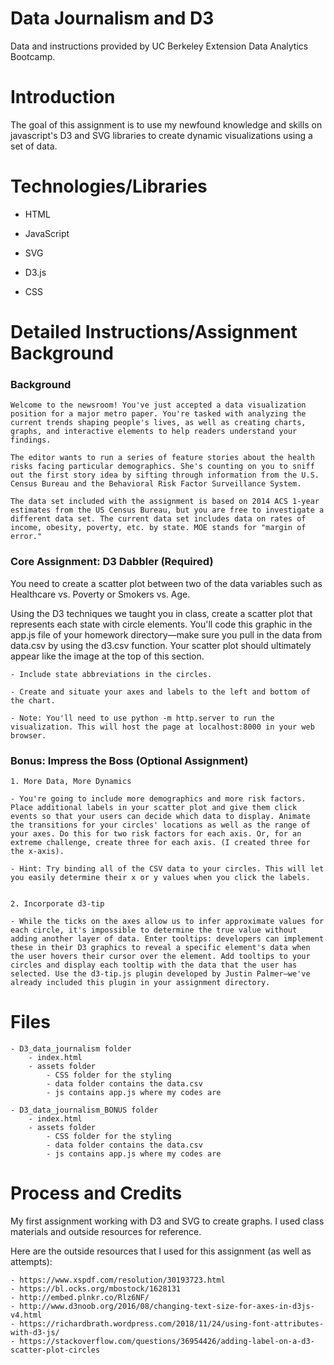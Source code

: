 # Data Journalism and D3

Data and instructions provided by UC Berkeley Extension Data Analytics Bootcamp.

# Introduction 

The goal of this assignment is to use my newfound knowledge and skills on javascript's D3 and SVG libraries to create dynamic visualizations using a set of data.

# Technologies/Libraries

- HTML

- JavaScript

- SVG

- D3.js

- CSS

# Detailed Instructions/Assignment Background

### Background

    Welcome to the newsroom! You've just accepted a data visualization position for a major metro paper. You're tasked with analyzing the current trends shaping people's lives, as well as creating charts, graphs, and interactive elements to help readers understand your findings.
    
    The editor wants to run a series of feature stories about the health risks facing particular demographics. She's counting on you to sniff out the first story idea by sifting through information from the U.S. Census Bureau and the Behavioral Risk Factor Surveillance System.
    
    The data set included with the assignment is based on 2014 ACS 1-year estimates from the US Census Bureau, but you are free to investigate a different data set. The current data set includes data on rates of income, obesity, poverty, etc. by state. MOE stands for "margin of error."
    
### Core Assignment: D3 Dabbler (Required)

You need to create a scatter plot between two of the data variables such as Healthcare vs. Poverty or Smokers vs. Age.

Using the D3 techniques we taught you in class, create a scatter plot that represents each state with circle elements. You'll code this graphic in the app.js file of your homework directory—make sure you pull in the data from data.csv by using the d3.csv function. Your scatter plot should ultimately appear like the image at the top of this section.

    - Include state abbreviations in the circles.

    - Create and situate your axes and labels to the left and bottom of the chart.

    - Note: You'll need to use python -m http.server to run the visualization. This will host the page at localhost:8000 in your web browser.

### Bonus: Impress the Boss (Optional Assignment)

    1. More Data, More Dynamics
    
    - You're going to include more demographics and more risk factors. Place additional labels in your scatter plot and give them click events so that your users can decide which data to display. Animate the transitions for your circles' locations as well as the range of your axes. Do this for two risk factors for each axis. Or, for an extreme challenge, create three for each axis. (I created three for the x-axis).

    - Hint: Try binding all of the CSV data to your circles. This will let you easily determine their x or y values when you click the labels.


    2. Incorporate d3-tip
    
    - While the ticks on the axes allow us to infer approximate values for each circle, it's impossible to determine the true value without adding another layer of data. Enter tooltips: developers can implement these in their D3 graphics to reveal a specific element's data when the user hovers their cursor over the element. Add tooltips to your circles and display each tooltip with the data that the user has selected. Use the d3-tip.js plugin developed by Justin Palmer—we've already included this plugin in your assignment directory.

# Files

    - D3_data_journalism folder
        - index.html
        - assets folder
            - CSS folder for the styling
            - data folder contains the data.csv
            - js contains app.js where my codes are

    - D3_data_journalism_BONUS folder
        - index.html
        - assets folder
            - CSS folder for the styling
            - data folder contains the data.csv
            - js contains app.js where my codes are

# Process and Credits

My first assignment working with D3 and SVG to create graphs. I used class materials and outside resources for reference. 

Here are the outside resources that I used for this assignment (as well as attempts):

    - https://www.xspdf.com/resolution/30193723.html
    - https://bl.ocks.org/mbostock/1628131
    - http://embed.plnkr.co/Rlz6NF/
    - http://www.d3noob.org/2016/08/changing-text-size-for-axes-in-d3js-v4.html
    - https://richardbrath.wordpress.com/2018/11/24/using-font-attributes-with-d3-js/
    - https://stackoverflow.com/questions/36954426/adding-label-on-a-d3-scatter-plot-circles

    
